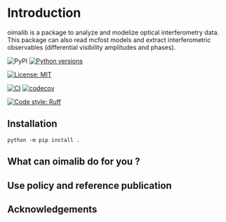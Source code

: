 # Introduction

oimalib is a package to analyze and modelize optical interferometry data. This package can also read mcfost models and extract interferometric observables (differential visibility amplitudes and phases).

![PyPI](https://img.shields.io/pypi/v/oimalib.svg?logo=pypi&logoColor=white&label=PyPI) [![Python versions](https://img.shields.io/pypi/pyversions/oimalib.svg)](https://pypi.org/project/oimalib/)

 [![License: MIT](https://img.shields.io/badge/License-MIT-yellow.svg)](https://github.com/DrSoulain/oimalib/blob/main/LICENSE)

[![CI](https://github.com/DrSoulain/oimalib/actions/workflows/ci.yml/badge.svg)](https://github.com/DrSoulain/oimalib/actions/workflows/ci.yml) [![codecov](https://codecov.io/gh/DrSoulain/oimalib/branch/main/graph/badge.svg?token=7XitVDSK6n)](https://codecov.io/gh/DrSoulain/oimalib)

[![Code style: Ruff](https://img.shields.io/endpoint?url=https://raw.githubusercontent.com/astral-sh/ruff/main/assets/badge/format.json)](https://github.com/astral-sh/ruff)

## Installation

```shell
python -m pip install .
```

## What can oimalib do for you ?

## Use policy and reference publication

## Acknowledgements
